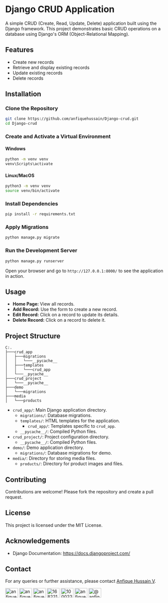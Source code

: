 # Django CRUD Application

A simple CRUD (Create, Read, Update, Delete) application built using the Django framework. This project demonstrates basic CRUD operations on a database using Django's ORM (Object-Relational Mapping).

## Features

- Create new records
- Retrieve and display existing records
- Update existing records
- Delete records

## Installation

### Clone the Repository
```bash
git clone https://github.com/anfiquehussain/Django-crud.git
cd Django-crud
```

### Create and Activate a Virtual Environment

#### Windows
```bash
python -m venv venv
venv\Scripts\activate
```

#### Linux/MacOS
```bash
python3 -m venv venv
source venv/bin/activate
```

### Install Dependencies
```bash
pip install -r requirements.txt
```

### Apply Migrations
```bash
python manage.py migrate
```

### Run the Development Server
```bash
python manage.py runserver
```

Open your browser and go to `http://127.0.0.1:8000/` to see the application in action.

## Usage

- **Home Page:** View all records.
- **Add Record:** Use the form to create a new record.
- **Edit Record:** Click on a record to update its details.
- **Delete Record:** Click on a record to delete it.

## Project Structure

```
C:.
├───crud_app
│   ├───migrations
│   │   └───__pycache__
│   ├───templates
│   │   └───crud_app
│   └───__pycache__
├───crud_project
│   └───__pycache__
├───demo
│   └───migrations
├───media
│   └───products
```

- `crud_app/`: Main Django application directory.
  - `migrations/`: Database migrations.
  - `templates/`: HTML templates for the application.
    - `crud_app/`: Templates specific to `crud_app`.
  - `__pycache__/`: Compiled Python files.
- `crud_project/`: Project configuration directory.
  - `__pycache__/`: Compiled Python files.
- `demo/`: Demo application directory.
  - `migrations/`: Database migrations for demo.
- `media/`: Directory for storing media files.
  - `products/`: Directory for product images and files.

## Contributing

Contributions are welcome! Please fork the repository and create a pull request.

## License

This project is licensed under the MIT License.

## Acknowledgements

- Django Documentation: https://docs.djangoproject.com/

## Contact
For any queries or further assistance, please contact [Anfique Hussain V](mailto:anfiquehussain1@example.com).
<p align="left">
<a href="https://dev.to/anfiquehussain" target="blank"><img align="center" src="https://raw.githubusercontent.com/rahuldkjain/github-profile-readme-generator/master/src/images/icons/Social/devto.svg" alt="anfiquehussain" height="30" width="40" /></a>
<a href="https://twitter.com/anfique_hv" target="blank"><img align="center" src="https://raw.githubusercontent.com/rahuldkjain/github-profile-readme-generator/master/src/images/icons/Social/twitter.svg" alt="anfique_hv" height="30" width="40" /></a>
<a href="https://linkedin.com/in/anfique-hussain-v-aa8841290" target="blank"><img align="center" src="https://raw.githubusercontent.com/rahuldkjain/github-profile-readme-generator/master/src/images/icons/Social/linked-in-alt.svg" alt="anfique-hussain-v-aa8841290" height="30" width="40" /></a>
<a href="https://stackoverflow.com/users/16822116" target="blank"><img align="center" src="https://raw.githubusercontent.com/rahuldkjain/github-profile-readme-generator/master/src/images/icons/Social/stack-overflow.svg" alt="16822116" height="30" width="40" /></a>
<a href="https://fb.com/100022489001636" target="blank"><img align="center" src="https://raw.githubusercontent.com/rahuldkjain/github-profile-readme-generator/master/src/images/icons/Social/facebook.svg" alt="100022489001636" height="30" width="40" /></a>
<a href="https://instagram.com/anfique_hv" target="blank"><img align="center" src="https://raw.githubusercontent.com/rahuldkjain/github-profile-readme-generator/master/src/images/icons/Social/instagram.svg" alt="anfique_hv" height="30" width="40" /></a>
<a href="https://www.hackerearth.com/@anfiquehussain1" target="blank"><img align="center" src="https://raw.githubusercontent.com/rahuldkjain/github-profile-readme-generator/master/src/images/icons/Social/hackerearth.svg" alt="@anfiquehussain1" height="30" width="40" /></a>
</p>